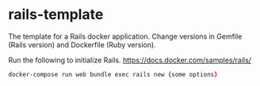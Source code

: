 # rails-template

The template for a Rails docker application. Change versions in Gemfile (Rails
version) and Dockerfile (Ruby version). 

Run the following to initialize Rails. https://docs.docker.com/samples/rails/ 

```zsh
docker-compose run web bundle exec rails new {some options}
```
